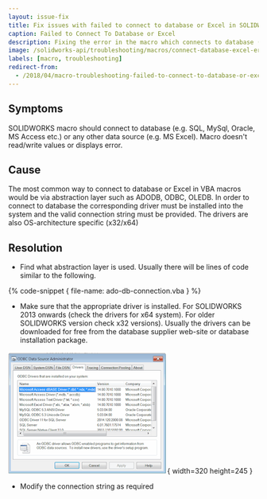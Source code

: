 ```yaml
---
layout: issue-fix
title: Fix issues with failed to connect to database or Excel in SOLIDWORKS macro
caption: Failed to Connect To Database or Excel
description: Fixing the error in the macro which connects to database (e.g. SQL, MySql, Oracle, MS Access etc.) or any other data source and doesn't read/write values or displays error
image: /solidworks-api/troubleshooting/macros/connect-database-excel-error/odbc-drivers.png
labels: [macro, troubleshooting]
redirect-from:
  - /2018/04/macro-troubleshooting-failed-to-connect-to-database-or-excel.html
---
```

## Symptoms

SOLIDWORKS macro should connect to database (e.g. SQL, MySql, Oracle, MS Access etc.) or any other data source (e.g. MS Excel).
Macro doesn't read/write values or displays error.

## Cause

The most common way to connect to database or Excel in VBA macros would be via abstraction layer such as ADODB, ODBC, OLEDB.
In order to connect to database the corresponding driver must be installed into the system and the valid connection string must be provided.
The drivers are also OS-architecture specific (x32/x64)

## Resolution

* Find what abstraction layer is used. Usually there will be lines of code similar to the following.

{% code-snippet { file-name: ado-db-connection.vba } %}

* Make sure that the appropriate driver is installed. For SOLIDWORKS 2013 onwards (check the drivers for x64 system).
For older SOLIDWORKS version check x32 versions). Usually the drivers can be downloaded for free from the database supplier web-site or database installation package.

![List of ODBC drivers](odbc-drivers.png){ width=320 height=245 }

* Modify the connection string as required
